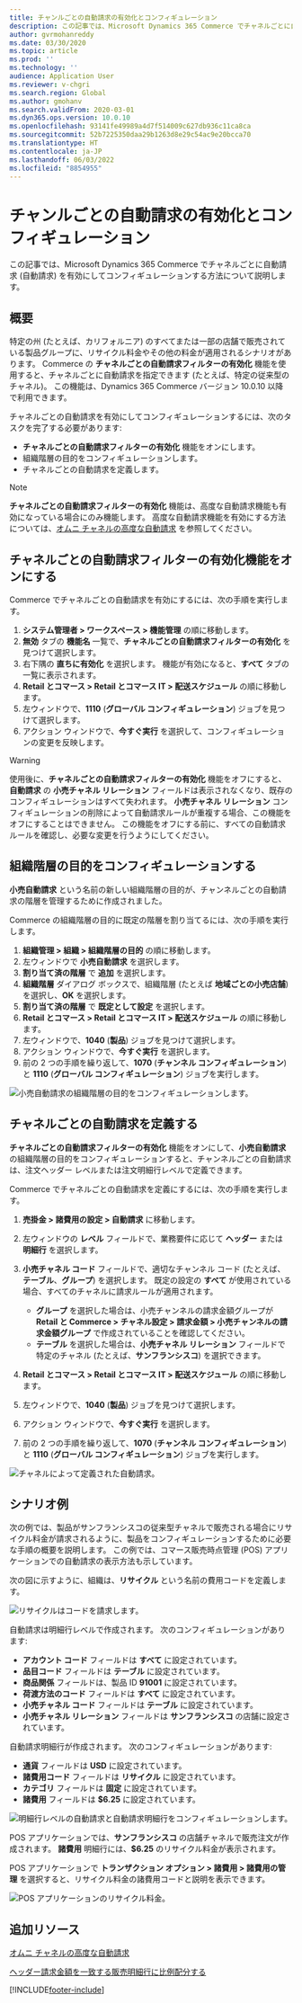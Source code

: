 ```yaml
---
title: チャンルごとの自動請求の有効化とコンフィギュレーション
description: この記事では、Microsoft Dynamics 365 Commerce でチャネルごとに自動請求を有効にしてコンフィギュレーションする方法について説明します。
author: gvrmohanreddy
ms.date: 03/30/2020
ms.topic: article
ms.prod: ''
ms.technology: ''
audience: Application User
ms.reviewer: v-chgri
ms.search.region: Global
ms.author: gmohanv
ms.search.validFrom: 2020-03-01
ms.dyn365.ops.version: 10.0.10
ms.openlocfilehash: 93141fe49989a4d7f514009c627db936c11ca8ca
ms.sourcegitcommit: 52b7225350daa29b1263d8e29c54ac9e20bcca70
ms.translationtype: HT
ms.contentlocale: ja-JP
ms.lasthandoff: 06/03/2022
ms.locfileid: "8854955"
---
```

# <a name="enable-and-configure-auto-charges-by-channel"></a>チャンルごとの自動請求の有効化とコンフィギュレーション

この記事では、Microsoft Dynamics 365 Commerce でチャネルごとに自動請求 (自動請求) を有効にしてコンフィギュレーションする方法について説明します。

## <a name="overview"></a>概要

特定の州 (たとえば、カリフォルニア) のすべてまたは一部の店舗で販売されている製品グループに、リサイクル料金やその他の料金が適用されるシナリオがあります。 Commerce の **チャネルごとの自動請求フィルターの有効化** 機能を使用すると、チャネルごとに自動請求を指定できます (たとえば、特定の従来型のチャネル)。 この機能は、Dynamics 365 Commerce バージョン 10.0.10 以降 で利用できます。

チャネルごとの自動請求を有効にしてコンフィギュレーションするには、次のタスクを完了する必要があります:

- **チャネルごとの自動請求フィルターの有効化** 機能をオンにします。
- 組織階層の目的をコンフィギュレーションします。
- チャネルごとの自動請求を定義します。

> [!NOTE]
> **チャネルごとの自動請求フィルターの有効化** 機能は、高度な自動請求機能も有効になっている場合にのみ機能します。 高度な自動請求機能を有効にする方法については、[オムニ チャネルの高度な自動請求](omni-auto-charges.md) を参照してください。

## <a name="turn-on-the-enable-filter-auto-charges-by-channel-feature"></a>チャネルごとの自動請求フィルターの有効化機能をオンにする

Commerce でチャネルごとの自動請求を有効にするには、次の手順を実行します。

1. **システム管理者 \> ワークスペース \> 機能管理** の順に移動します。
1. **無効** タブの **機能名** 一覧で、**チャネルごとの自動請求フィルターの有効化** を見つけて選択します。
1. 右下隅の **直ちに有効化** を選択します。 機能が有効になると、**すべて** タブの一覧に表示されます。
1. **Retail とコマース \> Retail とコマース IT \> 配送スケジュール** の順に移動します。
1. 左ウィンドウで、**1110** (**グローバル コンフィギュレーション**) ジョブを見つけて選択します。
1. アクション ウィンドウで、**今すぐ実行** を選択して、コンフィギュレーションの変更を反映します。

> [!WARNING]
> 使用後に、**チャネルごとの自動請求フィルターの有効化** 機能をオフにすると、**自動請求** の **小売チャネル リレーション** フィールドは表示されなくなり、既存のコンフィギュレーションはすべて失われます。 **小売チャネル リレーション** コンフィギュレーションの削除によって自動請求ルールが重複する場合、この機能をオフにすることはできません。 この機能をオフにする前に、すべての自動請求ルールを確認し、必要な変更を行うようにしてください。

## <a name="configure-the-organization-hierarchy-purpose"></a>組織階層の目的をコンフィギュレーションする

**小売自動請求** という名前の新しい組織階層の目的が、チャンネルごとの自動請求の階層を管理するために作成されました。

Commerce の組織階層の目的に既定の階層を割り当てるには、次の手順を実行します。
        
1. **組織管理 \> 組織 \> 組織階層の目的** の順に移動します。
1. 左ウィンドウで **小売自動請求** を選択します。
1. **割り当て済の階層** で **追加** を選択します。
1. **組織階層** ダイアログ ボックスで、組織階層 (たとえば **地域ごとの小売店舗**) を選択し、**OK** を選択します。
1. **割り当て済の階層** で **既定として設定** を選択します。
1. **Retail とコマース \> Retail とコマース IT \> 配送スケジュール** の順に移動します。
1. 左ウィンドウで、**1040** (**製品**) ジョブを見つけて選択します。
1. アクション ウィンドウで、**今すぐ実行** を選択します。
1. 前の 2 つの手順を繰り返して、**1070** (**チャンネル コンフィギュレーション**) と **1110** (**グローバル コンフィギュレーション**) ジョブを実行します。

![小売自動請求の組織階層の目的をコンフィギュレーションします。](media/Auto-charges-org-hierarchy-purpose.png)

## <a name="define-auto-charges-by-channel"></a>チャネルごとの自動請求を定義する

**チャネルごとの自動請求フィルターの有効化** 機能をオンにして、**小売自動請求** の組織階層の目的をコンフィギュレーションすると、チャンネルごとの自動請求は、注文ヘッダー レベルまたは注文明細行レベルで定義できます。

Commerce でチャネルごとの自動請求を定義にするには、次の手順を実行します。

1. **売掛金 \> 諸費用の設定 \> 自動請求** に移動します。
1. 左ウィンドウの **レベル** フィールドで、業務要件に応じて **ヘッダー** または **明細行** を選択します。
1. **小売チャネル コード** フィールドで、適切なチャンネル コード (たとえば、**テーブル**、**グループ**) を選択します。 既定の設定の **すべて** が使用されている場合、すべてのチャネルに請求ルールが適用されます。

    - **グループ** を選択した場合は、小売チャンネルの請求金額グループが **Retail と Commerce \> チャネル設定 \> 請求金額 \> 小売チャンネルの請求金額グループ** で作成されていることを確認してください。
    - **テーブル** を選択した場合は、**小売チャネル リレーション** フィールドで特定のチャネル (たとえば、**サンフランシスコ**) を選択できます。

1. **Retail とコマース \> Retail とコマース IT \> 配送スケジュール** の順に移動します。
1. 左ウィンドウで、**1040** (**製品**) ジョブを見つけて選択します。
1. アクション ウィンドウで、**今すぐ実行** を選択します。
1. 前の 2 つの手順を繰り返して、**1070** (**チャンネル コンフィギュレーション**) と **1110** (**グローバル コンフィギュレーション**) ジョブを実行します。
    
![チャネルによって定義された自動請求。](media/Auto-charges-line-charge-by-channel.png)

## <a name="example-scenario"></a>シナリオ例

次の例では、製品がサンフランシスコの従来型チャネルで販売される場合にリサイクル料金が請求されるように、製品をコンフィギュレーションするために必要な手順の概要を説明します。 この例では、コマース販売時点管理 (POS) アプリケーションでの自動請求の表示方法も示しています。

次の図に示すように、組織は、**リサイクル** という名前の費用コードを定義します。

![リサイクルはコードを請求します。](media/Auto-charges-charge-code.png)

自動請求は明細行レベルで作成されます。 次のコンフィギュレーションがあります:

- **アカウント コード** フィールドは **すべて** に設定されています。
- **品目コード** フィールドは **テーブル** に設定されています。
- **商品関係** フィールドは、製品 ID **91001** に設定されています。
- **荷渡方法のコード** フィールドは **すべて** に設定されています。
- **小売チャネル コード** フィールドは **テーブル** に設定されています。
- **小売チャネル リレーション** フィールドは **サンフランシスコ** の店舗に設定されています。

自動請求明細行が作成されます。 次のコンフィギュレーションがあります:

- **通貨** フィールドは **USD** に設定されています。
- **諸費用コード** フィールドは **リサイクル** に設定されています。
- **カテゴリ** フィールドは **固定** に設定されています。
- **諸費用** フィールドは **$6.25** に設定されています。

![明細行レベルの自動請求と自動請求明細行をコンフィギュレーションします。](media/Auto-charges-recyclingfee-line-fee.png)

POS アプリケーションでは、**サンフランシスコ** の店舗チャネルで販売注文が作成されます。 **諸費用** 明細行には、**$6.25** のリサイクル料金が表示されます。

POS アプリケーションで **トランザクション オプション \> 諸費用 \> 諸費用の管理** を選択すると、リサイクル料金の諸費用コードと説明を表示できます。

![POS アプリケーションのリサイクル料金。](media/pos-auto-charges-recyclingfee-line-fee.png)

## <a name="additional-resources"></a>追加リソース

[オムニ チャネルの高度な自動請求](omni-auto-charges.md)

[ヘッダー請求金額を一致する販売明細行に比例配分する](pro-rate-charges-matching-lines.md)


[!INCLUDE[footer-include](../includes/footer-banner.md)]